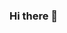 ### Hi there 👋

<!--
**stecala/stecala** is a ✨ _special_ ✨ repository because its `README.md` (this file) appears on your GitHub profile.

Here are some ideas to get you started:
🌱 I’m currently learning: HMTL - CSS - JavaScript - VueJs - My Sql - PHP - Laravel
🎮 Hobbies: Nerd - Bass Player - Artist
📫 How to reach me: ...

-->
